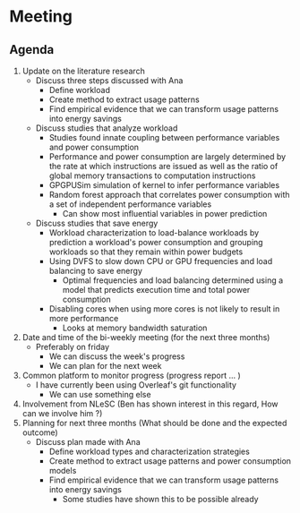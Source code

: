 # Meeting

## Agenda

1. Update on the literature research
    - Discuss three steps discussed with Ana
        - Define workload
        - Create method to extract usage patterns
        - Find empirical evidence that we can transform usage patterns into energy savings
    - Discuss studies that analyze workload
        - Studies found innate coupling between performance variables and power consumption
        - Performance and power consumption are largely determined by the rate at which instructions are issued as well as the ratio of global memory transactions to computation instructions
        - GPGPUSim simulation of kernel to infer performance variables
        - Random forest approach that correlates power consumption with a set of independent performance variables
            - Can show most influential variables in power prediction
    - Discuss studies that save energy
        - Workload characterization to load-balance workloads by prediction a workload's power consumption and grouping workloads so that they remain within power budgets
        - Using DVFS to slow down CPU or GPU frequencies and load balancing to save energy
            - Optimal frequencies and load balancing determined using a model that predicts execution time and total power consumption
        - Disabling cores when using more cores is not likely to result in more performance
            - Looks at memory bandwidth saturation
2. Date and time of the bi-weekly meeting (for the next three months)
    - Preferably on friday
        - We can discuss the week's progress
        - We can plan for the next week
3. Common platform to monitor progress (progress report ...  )
    - I have currently been using Overleaf's git functionality
        - We can use something else
4. Involvement from NLeSC (Ben has shown interest in this regard, How can we involve him ?)
5. Planning for next three months (What should be done and the expected outcome)
    - Discuss plan made with Ana
        - Define workload types and characterization strategies
        - Create method to extract usage patterns and power consumption models
        - Find empirical evidence that we can transform usage patterns into energy savings
            - Some studies have shown this to be possible already

